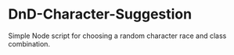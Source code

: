 # DnD-Character-Suggestion
Simple Node script for choosing a random character race and class combination.
